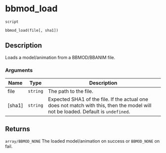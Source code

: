 # bbmod_load
`script`
```gml
bbmod_load(file[, sha1])
```

## Description
Loads a model/animation from a BBMOD/BBANIM file.

### Arguments
| Name | Type | Description |
| ---- | ---- | ----------- |
| file | `string` | The path to the file. |
| [sha1] | `string` | Expected SHA1 of the file. If the actual one does not match with this, then the model will not be loaded. Default is  `undefined`. |

## Returns
`array/BBMOD_NONE` The loaded model/animation on success or
 `BBMOD_NONE` on fail.